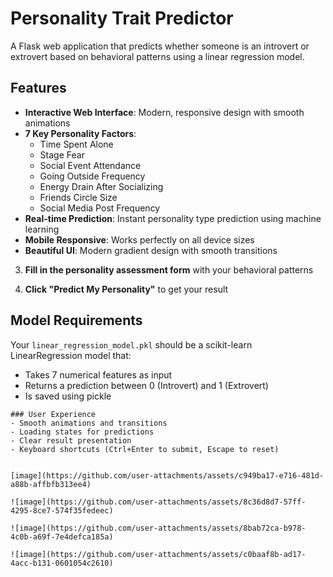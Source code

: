 # Personality Trait Predictor

A Flask web application that predicts whether someone is an introvert or extrovert based on behavioral patterns using a linear regression model.

## Features

- **Interactive Web Interface**: Modern, responsive design with smooth animations
- **7 Key Personality Factors**: 
  - Time Spent Alone
  - Stage Fear
  - Social Event Attendance
  - Going Outside Frequency
  - Energy Drain After Socializing
  - Friends Circle Size
  - Social Media Post Frequency
- **Real-time Prediction**: Instant personality type prediction using machine learning
- **Mobile Responsive**: Works perfectly on all device sizes
- **Beautiful UI**: Modern gradient design with smooth transitions




3. **Fill in the personality assessment form** with your behavioral patterns

4. **Click "Predict My Personality"** to get your result

## Model Requirements

Your `linear_regression_model.pkl` should be a scikit-learn LinearRegression model that:
- Takes 7 numerical features as input
- Returns a prediction between 0 (Introvert) and 1 (Extrovert)
- Is saved using pickle
```
### User Experience
- Smooth animations and transitions
- Loading states for predictions
- Clear result presentation
- Keyboard shortcuts (Ctrl+Enter to submit, Escape to reset)


[image](https://github.com/user-attachments/assets/c949ba17-e716-481d-a88b-affbfb313ee4)

![image](https://github.com/user-attachments/assets/8c36d8d7-57ff-4295-8ce7-574f35fedeec)

![image](https://github.com/user-attachments/assets/8bab72ca-b978-4c0b-a69f-7e4defca185a)

![image](https://github.com/user-attachments/assets/c0baaf8b-ad17-4acc-b131-0601054c2610)



